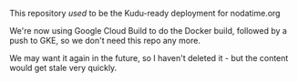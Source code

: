 This repository *used* to be the Kudu-ready deployment for nodatime.org

We're now using Google Cloud Build to do the Docker build, followed by a push to GKE, so we don't need this repo any more.

We may want it again in the future, so I haven't deleted it - but the content would get stale very quickly.

